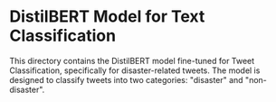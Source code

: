 # DistilBERT Model for Text Classification
This directory contains the DistilBERT model fine-tuned for Tweet Classification, specifically for disaster-related tweets. The model is designed to classify tweets into two categories: "disaster" and "non-disaster".